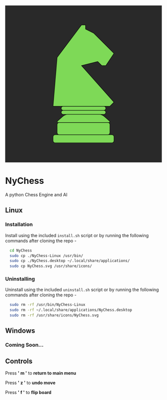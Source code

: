 
![Logo](https://raw.githubusercontent.com/nnisarggada/NyChess/main/Logo.png)


# NyChess

A python Chess Engine and AI

## Linux

### Installation

Install using the included `install.sh` script or by running the following commands after cloning the repo -

```bash
  cd NyChess
  sudo cp ./NyChess-Linux /usr/bin/
  sudo cp ./NyChess.desktop ~/.local/share/applications/
  sudo cp NyChess.svg /usr/share/icons/
```

### Uninstalling

Uninstall using the included `uninstall.sh` script or by running the following commands after cloning the repo -

```bash
  sudo rm -rf /usr/bin/NyChess-Linux
  sudo rm -rf ~/.local/share/applications/NyChess.desktop
  sudo rm -rf /usr/share/icons/NyChess.svg
```

## Windows

### Coming Soon...

## Controls

Press **' m '** to **return to main menu**

Press **' z '** to **undo move**

Press **' f '** to **flip board**
